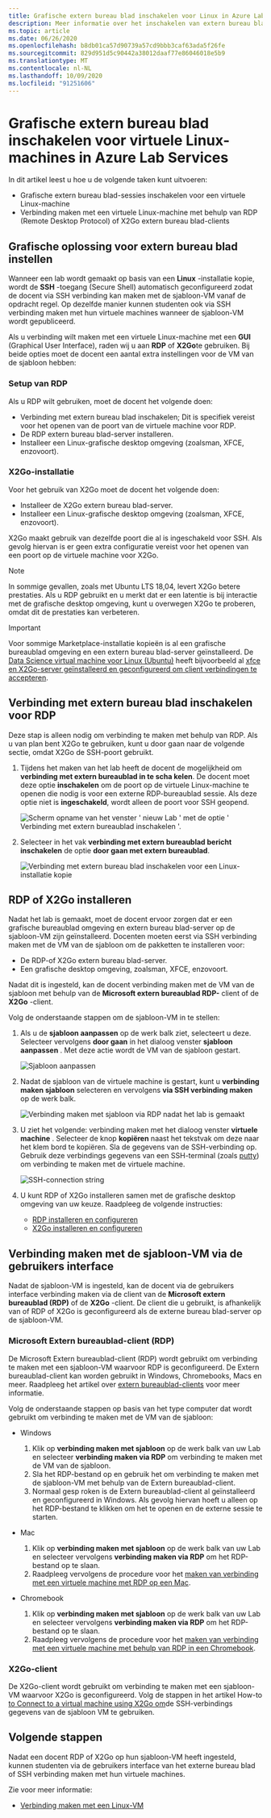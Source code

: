 ```yaml
---
title: Grafische extern bureau blad inschakelen voor Linux in Azure Lab Services | Microsoft Docs
description: Meer informatie over het inschakelen van extern bureau blad voor virtuele Linux-machines in een lab in Azure Lab Services.
ms.topic: article
ms.date: 06/26/2020
ms.openlocfilehash: b8db01ca57d90739a57cd9bbb3caf63ada5f26fe
ms.sourcegitcommit: 829d951d5c90442a38012daaf77e86046018e5b9
ms.translationtype: MT
ms.contentlocale: nl-NL
ms.lasthandoff: 10/09/2020
ms.locfileid: "91251606"
---
```

# <a name="enable-graphical-remote-desktop-for-linux-virtual-machines-in-azure-lab-services"></a>Grafische extern bureau blad inschakelen voor virtuele Linux-machines in Azure Lab Services
In dit artikel leest u hoe u de volgende taken kunt uitvoeren:

- Grafische extern bureau blad-sessies inschakelen voor een virtuele Linux-machine
- Verbinding maken met een virtuele Linux-machine met behulp van RDP (Remote Desktop Protocol) of X2Go extern bureau blad-clients

## <a name="set-up-graphical-remote-desktop-solution"></a>Grafische oplossing voor extern bureau blad instellen
Wanneer een lab wordt gemaakt op basis van een **Linux** -installatie kopie, wordt de **SSH** -toegang (Secure Shell) automatisch geconfigureerd zodat de docent via SSH verbinding kan maken met de sjabloon-VM vanaf de opdracht regel.  Op dezelfde manier kunnen studenten ook via SSH verbinding maken met hun virtuele machines wanneer de sjabloon-VM wordt gepubliceerd.

Als u verbinding wilt maken met een virtuele Linux-machine met een **GUI** (Graphical User Interface), raden wij u aan **RDP** of **X2Go**te gebruiken.  Bij beide opties moet de docent een aantal extra instellingen voor de VM van de sjabloon hebben:

### <a name="rdp-setup"></a>Setup van RDP
Als u RDP wilt gebruiken, moet de docent het volgende doen:
  - Verbinding met extern bureau blad inschakelen; Dit is specifiek vereist voor het openen van de poort van de virtuele machine voor RDP.
  - De RDP extern bureau blad-server installeren.
  - Installeer een Linux-grafische desktop omgeving (zoalsman, XFCE, enzovoort).

### <a name="x2go-setup"></a>X2Go-installatie
Voor het gebruik van X2Go moet de docent het volgende doen:
- Installeer de X2Go extern bureau blad-server.
- Installeer een Linux-grafische desktop omgeving (zoalsman, XFCE, enzovoort).

X2Go maakt gebruik van dezelfde poort die al is ingeschakeld voor SSH.  Als gevolg hiervan is er geen extra configuratie vereist voor het openen van een poort op de virtuele machine voor X2Go.

> [!NOTE]
> In sommige gevallen, zoals met Ubuntu LTS 18,04, levert X2Go betere prestaties.  Als u RDP gebruikt en u merkt dat er een latentie is bij interactie met de grafische desktop omgeving, kunt u overwegen X2Go te proberen, omdat dit de prestaties kan verbeteren.

> [!IMPORTANT]
>  Voor sommige Marketplace-installatie kopieën is al een grafische bureaublad omgeving en een extern bureau blad-server geïnstalleerd.  De [Data Science virtual machine voor Linux (Ubuntu)](https://azuremarketplace.microsoft.com/marketplace/apps/microsoft-dsvm.ubuntu-1804) heeft bijvoorbeeld al [xfce en X2Go-server geïnstalleerd en geconfigureerd om client verbindingen te accepteren](https://docs.microsoft.com/azure/machine-learning/data-science-virtual-machine/dsvm-ubuntu-intro#x2go).

## <a name="enable-remote-desktop-connection-for-rdp"></a>Verbinding met extern bureau blad inschakelen voor RDP

Deze stap is alleen nodig om verbinding te maken met behulp van RDP.  Als u van plan bent X2Go te gebruiken, kunt u door gaan naar de volgende sectie, omdat X2Go de SSH-poort gebruikt.

1.  Tijdens het maken van het lab heeft de docent de mogelijkheid om **verbinding met extern bureaublad in te scha kelen**.  De docent moet deze optie **inschakelen** om de poort op de virtuele Linux-machine te openen die nodig is voor een externe RDP-bureaublad sessie.  Als deze optie niet is **ingeschakeld**, wordt alleen de poort voor SSH geopend.
  
    ![Scherm opname van het venster ' nieuw Lab ' met de optie ' Verbinding met extern bureaublad inschakelen '.](./media/how-to-enable-remote-desktop-linux/enable-rdp-option.png)

2. Selecteer in het vak **verbinding met extern bureaublad bericht inschakelen** de optie **door gaan met extern bureaublad**. 

    ![Verbinding met extern bureau blad inschakelen voor een Linux-installatie kopie](./media/how-to-enable-remote-desktop-linux/enabling-remote-desktop-connection-dialog.png)

## <a name="install-rdp-or-x2go"></a>RDP of X2Go installeren

Nadat het lab is gemaakt, moet de docent ervoor zorgen dat er een grafische bureaublad omgeving en extern bureau blad-server op de sjabloon-VM zijn geïnstalleerd.  Docenten moeten eerst via SSH verbinding maken met de VM van de sjabloon om de pakketten te installeren voor:
- De RDP-of X2Go extern bureau blad-server.
- Een grafische desktop omgeving, zoalsman, XFCE, enzovoort.

Nadat dit is ingesteld, kan de docent verbinding maken met de VM van de sjabloon met behulp van de **Microsoft extern bureaublad RDP-** client of de **X2Go** -client.

Volg de onderstaande stappen om de sjabloon-VM in te stellen:

1. Als u de **sjabloon aanpassen** op de werk balk ziet, selecteert u deze. Selecteer vervolgens **door gaan** in het dialoog venster **sjabloon aanpassen** . Met deze actie wordt de VM van de sjabloon gestart.  

    ![Sjabloon aanpassen](./media/how-to-enable-remote-desktop-linux/customize-template.png)
1. Nadat de sjabloon van de virtuele machine is gestart, kunt u **verbinding maken sjabloon** selecteren en vervolgens **via SSH verbinding maken** op de werk balk. 

    ![Verbinding maken met sjabloon via RDP nadat het lab is gemaakt](./media/how-to-enable-remote-desktop-linux/rdp-after-lab-creation.png) 
1. U ziet het volgende: verbinding maken met het dialoog venster **virtuele machine** . Selecteer de knop **kopiëren** naast het tekstvak om deze naar het klem bord te kopiëren. Sla de gegevens van de SSH-verbinding op. Gebruik deze verbindings gegevens van een SSH-terminal (zoals [putty](https://www.putty.org/)) om verbinding te maken met de virtuele machine.
 
    ![SSH-connection string](./media/how-to-enable-remote-desktop-linux/ssh-connection-string.png)

4. U kunt RDP of X2Go installeren samen met de grafische desktop omgeving van uw keuze.  Raadpleeg de volgende instructies:
    - [RDP installeren en configureren](https://docs.microsoft.com/azure/virtual-machines/linux/use-remote-desktop)
    - [X2Go installeren en configureren](https://github.com/Azure/azure-devtestlab/tree/master/samples/ClassroomLabs/Scripts/X2GoRemoteDesktop)

## <a name="connect-to-the-template-vm-via-the-gui"></a>Verbinding maken met de sjabloon-VM via de gebruikers interface

Nadat de sjabloon-VM is ingesteld, kan de docent via de gebruikers interface verbinding maken via de client van de **Microsoft extern bureaublad (RDP)** of de **X2Go** -client.  De client die u gebruikt, is afhankelijk van of RDP of X2Go is geconfigureerd als de externe bureau blad-server op de sjabloon-VM.  

### <a name="microsoft-remote-desktop-rdp-client"></a>Microsoft Extern bureaublad-client (RDP)

De Microsoft Extern bureaublad-client (RDP) wordt gebruikt om verbinding te maken met een sjabloon-VM waarvoor RDP is geconfigureerd.  De Extern bureaublad-client kan worden gebruikt in Windows, Chromebooks, Macs en meer.  Raadpleeg het artikel over [extern bureaublad-clients](https://docs.microsoft.com/windows-server/remote/remote-desktop-services/clients/remote-desktop-clients) voor meer informatie.

Volg de onderstaande stappen op basis van het type computer dat wordt gebruikt om verbinding te maken met de VM van de sjabloon:

- Windows
  1. Klik op **verbinding maken met sjabloon** op de werk balk van uw Lab en selecteer **verbinding maken via RDP** om verbinding te maken met de VM van de sjabloon. 
  1. Sla het RDP-bestand op en gebruik het om verbinding te maken met de sjabloon-VM met behulp van de Extern bureaublad-client. 
  1. Normaal gesp roken is de Extern bureaublad-client al geïnstalleerd en geconfigureerd in Windows.  Als gevolg hiervan hoeft u alleen op het RDP-bestand te klikken om het te openen en de externe sessie te starten.

- Mac
  1. Klik op **verbinding maken met sjabloon** op de werk balk van uw Lab en selecteer vervolgens **verbinding maken via RDP** om het RDP-bestand op te slaan.  
  1. Raadpleeg vervolgens de procedure voor het [maken van verbinding met een virtuele machine met RDP op een Mac](connect-virtual-machine-mac-remote-desktop.md).

- Chromebook
  1. Klik op **verbinding maken met sjabloon** op de werk balk van uw Lab en selecteer vervolgens **verbinding maken via RDP** om het RDP-bestand op te slaan.  
  1. Raadpleeg vervolgens de procedure voor het [maken van verbinding met een virtuele machine met behulp van RDP in een Chromebook](connect-virtual-machine-chromebook-remote-desktop.md).

### <a name="x2go-client"></a>X2Go-client

De X2Go-client wordt gebruikt om verbinding te maken met een sjabloon-VM waarvoor X2Go is geconfigureerd.  Volg de stappen in het artikel How-to [to Connect to a virtual machine using X2Go om](how-to-use-remote-desktop-linux-student.md#connect-to-the-student-vm-using-x2go)de SSH-verbindings gegevens van de sjabloon VM te gebruiken.

## <a name="next-steps"></a>Volgende stappen
Nadat een docent RDP of X2Go op hun sjabloon-VM heeft ingesteld, kunnen studenten via de gebruikers interface van het externe bureau blad of SSH verbinding maken met hun virtuele machines.

Zie voor meer informatie:
 - [Verbinding maken met een Linux-VM](how-to-use-remote-desktop-linux-student.md)
